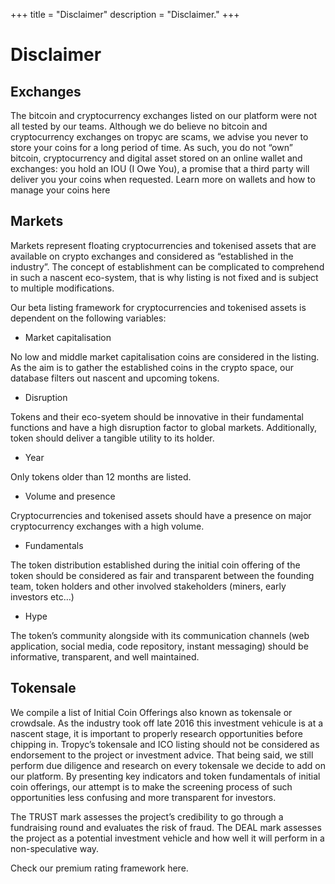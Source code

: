 +++
title = "Disclaimer"
description = "Disclaimer."
+++

# Disclaimer


## Exchanges

The bitcoin and cryptocurrency exchanges listed on our platform were not all tested by our teams. Although we do believe no bitcoin and cryptocurrency exchanges on tropyc are scams, we advise you never to store your coins for a long period of time. As such, you do not “own” bitcoin, cryptocurrency and digital asset stored on an online wallet and exchanges: you hold an IOU (I Owe You), a promise that a third party will deliver you your coins when requested. Learn more on wallets and how to manage your coins here



## Markets

Markets represent floating cryptocurrencies and tokenised assets that are available on crypto exchanges and considered as “established in the industry”.
The concept of establishment can be complicated to comprehend in such a nascent eco-system, that is why listing is not fixed and is subject to multiple modifications. 

Our beta listing framework for cryptocurrencies and tokenised assets is dependent on the following variables:

-	Market capitalisation

No low and middle market capitalisation coins are considered in the listing. 
As the aim is to gather the established coins in the crypto space, our database filters out nascent and upcoming tokens. 


-	Disruption

Tokens and their eco-syetem should be innovative in their fundamental functions and have a high disruption factor to global markets. Additionally, token should deliver a tangible utility to its holder.


-	Year

Only tokens older than 12 months are listed.


-	Volume and presence

Cryptocurrencies and tokenised assets should have a presence on major cryptocurrency exchanges with a high volume.


-	Fundamentals

The token distribution established during the initial coin offering of the token should be considered as fair and transparent between the founding team, token holders and other involved stakeholders (miners, early investors etc…)

-	Hype

The token’s community alongside with its communication channels (web application, social media, code repository, instant messaging) should be informative, transparent, and well maintained.




## Tokensale

We compile a list of Initial Coin Offerings also known as tokensale or crowdsale. As the industry took off late 2016 this investment vehicule is at a nascent stage, it is important to properly research opportunities before chipping in.
Tropyc’s tokensale and ICO listing should not be considered as endorsement to the project or investment advice. That being said, we still perform due diligence and research on every tokensale we decide to add on our platform. 
By presenting key indicators and token fundamentals of initial coin offerings, our attempt is to make the screening process of such opportunities less confusing and more transparent for investors.

The TRUST mark assesses the project’s credibility to go through a fundraising round and evaluates the risk of fraud.
The DEAL mark assesses the project as a potential investment vehicle and how well it will perform in a non-speculative way. 


Check our premium rating framework here.


